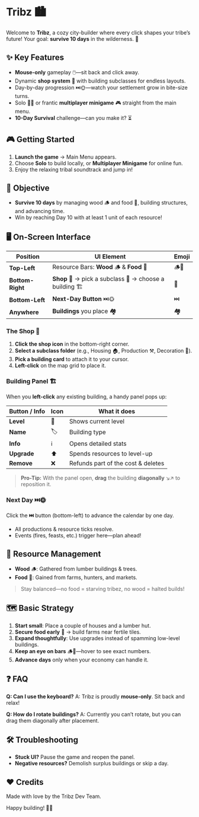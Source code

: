 
















# Tribz 🏙️

Welcome to **Tribz**, a cozy city-builder where every click shapes your tribe’s future! Your goal: **survive 10 days** in the wilderness. 🎯

## ✨ Key Features
- **Mouse-only** gameplay 🖱️—sit back and click away.
- Dynamic **shop system** 🛒 with building subclasses for endless layouts.
- Day-by-day progression ⏭️🌞—watch your settlement grow in bite-size turns.
- Solo 🧑‍🌾 or frantic **multiplayer minigame** 🎮 straight from the main menu.
- **10-Day Survival** challenge—can you make it? ⏳

## 🎮 Getting Started
1. **Launch the game** → Main Menu appears.
2. Choose **Solo** to build locally, or **Multiplayer Minigame** for online fun.
3. Enjoy the relaxing tribal soundtrack and jump in!

## 🎯 Objective
- **Survive 10 days** by managing wood 🪵 and food 🍖, building structures, and advancing time.
- Win by reaching Day 10 with at least 1 unit of each resource!

## 🖥️ On-Screen Interface
| Position          | UI Element                                                          | Emoji |
|-------------------|---------------------------------------------------------------------|-------|
| **Top-Left**      | Resource Bars: **Wood** 🪵 & **Food** 🍖                              | 🪵🍖  |
| **Bottom-Right**  | **Shop** 🛒 → pick a subclass 📂 → choose a building 🏗️              | 🛒    |
| **Bottom-Left**   | **Next-Day Button** ⏭️🌞                                           | ⏭️    |
| **Anywhere**      | **Buildings** you place 🏘️                                          | 🏘️    |

### The Shop 🛒
1. **Click the shop icon** in the bottom-right corner.
2. **Select a subclass folder** (e.g., Housing 🏠, Production ⚒️, Decoration 🌳).
3. **Pick a building card** to attach it to your cursor.
4. **Left-click** on the map grid to place it.

### Building Panel 🏗️
When you **left-click** any existing building, a handy panel pops up:

| Button / Info | Icon | What it does                                   |
|---------------|------|-----------------------------------------------|
| **Level**     | 🔢   | Shows current level                            |
| **Name**      | 🏷️   | Building type                                  |
| **Info**      | ℹ️   | Opens detailed stats                           |
| **Upgrade**   | ⬆️   | Spends resources to level-up                   |
| **Remove**    | ❌   | Refunds part of the cost & deletes             |

> **Pro-Tip:** With the panel open, **drag** the building **diagonally** ↘️↗️ to reposition it.

### Next Day ⏭️🌞
Click the **⏭️** button (bottom-left) to advance the calendar by one day.
- All productions & resource ticks resolve.
- Events (fires, feasts, etc.) trigger here—plan ahead!

## 🌱 Resource Management
- **Wood** 🪵: Gathered from lumber buildings & trees.
- **Food** 🍖: Gained from farms, hunters, and markets.

> Stay balanced—no food = starving tribez, no wood = halted builds!

## 🗺️ Basic Strategy
1. **Start small**: Place a couple of houses and a lumber hut.
2. **Secure food early** 🍖 → build farms near fertile tiles.
3. **Expand thoughtfully**: Use upgrades instead of spamming low-level buildings.
4. **Keep an eye on bars** 🪵🍖—hover to see exact numbers.
5. **Advance days** only when your economy can handle it.

## ❓ FAQ
**Q: Can I use the keyboard?**
A: Tribz is proudly **mouse-only**. Sit back and relax!

**Q: How do I rotate buildings?**
A: Currently you can’t rotate, but you can drag them diagonally after placement.

## 🛠️ Troubleshooting
- **Stuck UI?** Pause the game and reopen the panel.
- **Negative resources?** Demolish surplus buildings or skip a day.

## ❤️ Credits
Made with love by the Tribz Dev Team.

Happy building! 🏰✨
